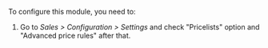 To configure this module, you need to:

1.  Go to *Sales \> Configuration \> Settings* and check "Pricelists"
    option and "Advanced price rules" after that.
